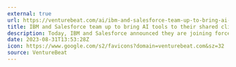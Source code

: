 ```yaml
---
external: true
url: https://venturebeat.com/ai/ibm-and-salesforce-team-up-to-bring-ai-tools-to-their-shared-clients/
title: IBM and Salesforce team up to bring AI tools to their shared clients
description: Today, IBM and Salesforce announced they are joining forces to bring Salesforce AI solutions to customers of both companies.
date: 2023-08-31T13:53:28Z
icon: https://www.google.com/s2/favicons?domain=venturebeat.com&sz=32
source: VentureBeat
---
```

